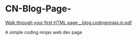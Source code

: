 # CN-Blog-Page-

[Walk through your first HTML page _ blog.codingninjas.in.pdf](https://github.com/jainss/Data-Structure-Algor/files/7047423/Walk.through.your.first.HTML.page._.blog.codingninjas.in.pdf)


A simple coding ninjas web dev page
